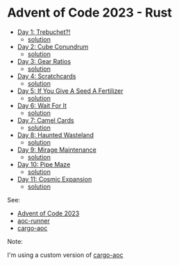# Advent of Code 2023 - Rust

- [Day 1: Trebuchet?!](https://adventofcode.com/2023/day/1)
  - [solution](src/day01.rs)
- [Day 2: Cube Conundrum](https://adventofcode.com/2023/day/2)
  - [solution](src/day02.rs)
- [Day 3: Gear Ratios](https://adventofcode.com/2023/day/3)
  - [solution](src/day03.rs)
- [Day 4: Scratchcards](https://adventofcode.com/2023/day/4)
  - [solution](src/day04.rs)
- [Day 5: If You Give A Seed A Fertilizer](https://adventofcode.com/2023/day/5)
  - [solution](src/day05.rs)
- [Day 6: Wait For It](https://adventofcode.com/2023/day/6)
  - [solution](src/day06.rs)
- [Day 7: Camel Cards](https://adventofcode.com/2023/day/7)
  - [solution](src/day07.rs)
- [Day 8: Haunted Wasteland](https://adventofcode.com/2023/day/8)
  - [solution](src/day08.rs)
- [Day 9: Mirage Maintenance](https://adventofcode.com/2023/day/9)
  - [solution](src/day09.rs)
- [Day 10: Pipe Maze](https://adventofcode.com/2023/day/10)
  - [solution](src/day10.rs)
- [Day 11: Cosmic Expansion](https://adventofcode.com/2023/day/11)
  - [solution](src/day11.rs)
<!-- Insert before -->

See:

- [Advent of Code 2023](https://adventofcode.com/2023/)
- [aoc-runner](https://crates.io/crates/aoc-runner)
- [cargo-aoc](https://crates.io/crates/cargo-aoc)

Note:

I'm using a custom version of [cargo-aoc](https://github.com/pedantic79/cargo-aoc/tree/new-criterion)
